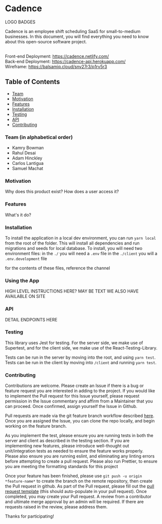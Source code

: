 # Cadence
LOGO
BADGES

Cadence is an employee shift scheduling SaaS for small-to-medium businesses. In this document, you will find everything you need to know about this open-source software project. <br><br>

Front-end Deployment: https://cadence.netlify.com/ <br>
Back-end Deployment: https://cadence-api.herokuapp.com/<br>
Wireframe: https://balsamiq.cloud/snv27r3/p1rv5r3

## Table of Contents
- [Team](#team)
- [Motivation](#Motivation)
- [Features](#Features)
- [Installation](#Installation)
- [Testing](#Testing)
- [API](#API)
- [Contributing](#Contributing)

### Team (in alphabetical order)
- Kamry Bowman
- Rahul Desai
- Adam Hinckley
- Carlos Lantigua
- Samuel Machat

### Motivation

Why does this product exist? How does a user access it?

### Features
What's it do?

### Installation
To install the application in a local dev environment, you can run `yarn local` from the root of the folder. This will install all dependencies and run migrations and seeds for local database.
To install, you will need two environment files:
in the `./` you will need a `.env` file
in the `./client` you will a `.env.development` file

for the contents of these files, reference the channel

### Using the App

HIGH LEVEL INSTRUCTIONS HERE? MAY BE TEXT WE ALSO HAVE AVAILABLE ON SITE

### API
DETAIL ENDPOINTS HERE

### Testing
This library uses Jest for testing. For the server side, we make use of Supertest, and for the client side, we make use of the React-Testing-Library.

Tests can be run in the server by moving into the root, and using `yarn test`. Tests can be run in the client by moving into `/client` and running `yarn test`.

### Contributing
Contributions are welcome. Please create an Issue if there is a bug or feature request you are interested in adding to the project. If you would like to implement the Pull request for this Issue yourself, please request permission in the Issue commentary and affirm from a Maintainer that you can proceed. Once confirmed, assign yourself the Issue in Github.

Pull requests are made via the git feature branch workflow described [here](https://www.atlassian.com/git/tutorials/comparing-workflows/feature-branch-workflow). Once you are assigned the Issue, you can clone the repo locally, and begin working on the feature branch.

As you implement the test, please ensure you are running tests in both the server and client as described in the testing section. If you are implementing new features, please introduce well-thought out unit/integration tests as needed to ensure the feature works properly. Please also ensure you are running eslint, and eliminating any linting errors before attempting to create a pull request. Please also run Prettier, to ensure you are meeting the formatting standards for this project

Once your feature has been finished, please use `git push -u origin *feature-name*` to create the branch on the remote repository, then create the Pull request in github. As part of the Pull request, please fill out the [pull request template](pull_request_template.md) (this should auto-populate in your pull request). Once completed, you may create your Pull request. A review from a contributor and ultimate merge approval by an admin will be required. If there are requests raised in the review, please address them.

Thanks for participating!